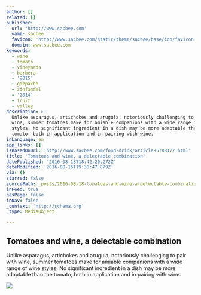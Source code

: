 ```yaml
---
author: []
related: []
publisher:
  url: 'http://www.sacbee.com'
  name: sacbee
  favicon: 'http://www.sacbee.com/static/theme/sacbee/base/ico/favicon.png'
  domain: www.sacbee.com
keywords:
  - wine
  - tomato
  - vineyards
  - barbera
  - '2015'
  - gazpacho
  - zinfandel
  - '2014'
  - fruit
  - valley
description: >-
  Unlike asparagus, artichokes and arugula, notoriously challenging to pair with
  wine, summer tomatoes make for amiable companions with a wide range of wine
  styles. No significant ingredient in a dish may be more adaptable than the
  tomato, both in application and in pairing with wine.
inLanguage: en
app_links: []
isBasedOnUrl: 'http://www.sacbee.com/food-drink/article95788177.html'
title: 'Tomatoes and wine, a delectable combination'
datePublished: '2016-08-18T18:42:20.272Z'
dateModified: '2016-08-16T19:30:47.879Z'
via: {}
starred: false
sourcePath: _posts/2016-08-18-tomatoes-and-wine-a-delectable-combination.md
inFeed: true
hasPage: false
inNav: false
_context: 'http://schema.org'
_type: MediaObject

---
```

<article style=""><h1>Tomatoes and wine, a delectable combination</h1><p>Unlike asparagus, artichokes and arugula, notoriously challenging to pair with wine, summer tomatoes make for amiable companions with a wide range of wine styles. No significant ingredient in a dish may be more adaptable than the tomato, both in application and in pairing with wine.</p><img src="http://www.sacbee.com/food-drink/4t22s0/picture95788172/ALTERNATES/LANDSCAPE_1140/pizza%20(2)" /></article>